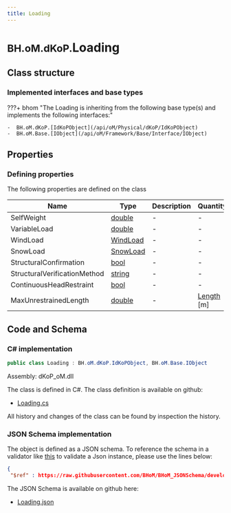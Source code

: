 ```yaml
---
title: Loading
---
```


# <small>BH.oM.dKoP.</small>**Loading**



## Class structure

### Implemented interfaces and base types

???+ bhom "The Loading is inheriting from the following base type(s) and implements the following interfaces:"

    -  BH.oM.dKoP.[IdKoPObject](/api/oM/Physical/dKoP/IdKoPObject)
    -  BH.oM.Base.[IObject](/api/oM/Framework/Base/Interface/IObject)


## Properties



### Defining properties

The following properties are defined on the class

| Name             | Type             | Description      | Quantity         |
|------------------|------------------|------------------|------------------|
| SelfWeight | [double](https://learn.microsoft.com/en-us/dotnet/api/System.Double?view=netstandard-2.0) | - | - |
| VariableLoad | [double](https://learn.microsoft.com/en-us/dotnet/api/System.Double?view=netstandard-2.0) | - | - |
| WindLoad | [WindLoad](/api/oM/Physical/dKoP/Perfomance/Loading/WindLoad) | - | - |
| SnowLoad | [SnowLoad](/api/oM/Physical/dKoP/Perfomance/Loading/SnowLoad) | - | - |
| StructuralConfirmation | [bool](https://learn.microsoft.com/en-us/dotnet/api/System.Boolean?view=netstandard-2.0) | - | - |
| StructuralVerificationMethod | [string](https://learn.microsoft.com/en-us/dotnet/api/System.String?view=netstandard-2.0) | - | - |
| ContinuousHeadRestraint | [bool](https://learn.microsoft.com/en-us/dotnet/api/System.Boolean?view=netstandard-2.0) | - | - |
| MaxUnrestrainedLength | [double](https://learn.microsoft.com/en-us/dotnet/api/System.Double?view=netstandard-2.0) | - | [Length](/api/oM/Dimensional/Quantities/Attributes/Length) [m] |


## Code and Schema

### C# implementation

``` C# title="C#"
public class Loading : BH.oM.dKoP.IdKoPObject, BH.oM.Base.IObject
```

Assembly: dKoP_oM.dll

The class is defined in C#. The class definition is available on github:

- [Loading.cs](https://github.com/BHoM/dKoP_Toolkit/blob/develop/dKoP_oM/Perfomance\Loading\Loading.cs)

All history and changes of the class can be found by inspection the history.
### JSON Schema implementation

The object is defined as a JSON schema. To reference the schema in a validator like [this](https://www.jsonschemavalidator.net/) to validate a Json instance, please use the lines below:

``` json title="JSON Schema"
{
 "$ref" : https://raw.githubusercontent.com/BHoM/BHoM_JSONSchema/develop/dKoP_oM/Loading.json}
```

The JSON Schema is available on github here:

- [Loading.json](https://github.com/BHoM/BHoM_JSONSchema/blob/develop/dKoP_oM/Loading.json)
